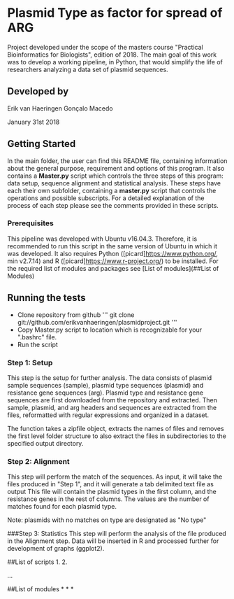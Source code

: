 # Plasmid Type as factor for spread of ARG

Project developed under the scope of the masters course "Practical Bioinformatics for Biologists", edition of 2018.
The main goal of this work was to develop a working pipeline, in Python, that would simplify the life of researchers analyzing a data set of plasmid sequences.

## Developed by
Erik van Haeringen
Gonçalo Macedo

January 31st 2018

## Getting Started
In the main folder, the user can find this README file, containing information about the general purpose, requirement and options of this program. It also contains a **Master.py** script which controls the three steps of this program: data setup, sequence alignment and statistical analysis. These steps have each their own subfolder, containing a **master.py** script that controls the operations and possible subscripts. For a detailed explanation of the process of each step please see the comments provided in these scripts.

### Prerequisites
This pipeline was developed with Ubuntu v16.04.3. Therefore, it is recommended to run this script in the same version of Ubuntu in which it was developed.
It also requires Python ([picard]https://www.python.org/, min v2.7.14) and R ([picard]https://www.r-project.org/) to be installed. For the required list of modules and packages see [List of modules](##List of Modules)



## Running the tests
* Clone repository from github
'''
git clone git://github.com/erikvanhaeringen/plasmidproject.git
'''
* Copy Master.py script to location which is recognizable for your ".bashrc" file.
* Run the script


### Step 1: Setup
This step is the setup for further analysis.
The data consists of plasmid sample sequences (sample), plasmid type sequences (plasmid) and resistance gene sequences (arg).
Plasmid type and resistance gene sequences are first downloaded from the repository and extracted.
Then sample, plasmid, and arg headers and sequences are extracted from the files, reformatted with regular expressions and organized in a dataset.

The function takes a zipfile object, extracts the names of files and removes the first level folder structure to also extract the files in subdirectories to the specified output directory.

### Step 2: Alignment
This step will perform the match of the sequences.
As input, it will take the files produced in "Step 1", and it will generate a tab delimited text file as output
This file will contain the plasmid types in the first column, and the resistance genes in the rest of columns. The values are the number of matches found for each plasmid type.

Note: plasmids with no matches on type are designated as "No type"


###Step 3: Statistics
This step will perform the analysis of the file produced in the Alignment step.
Data will be inserted in R and processed further for development of graphs (ggplot2).


##List of scripts
1. 
2. 

...


##List of modules
* 
* 
* 
